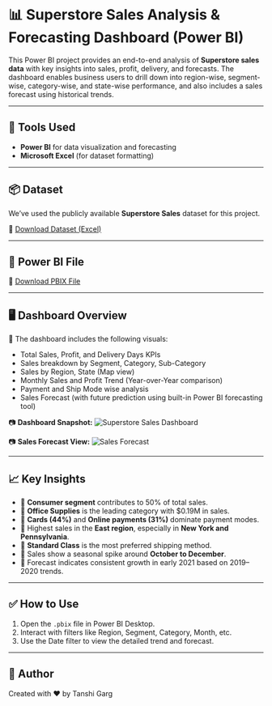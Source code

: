 # 📊 Superstore Sales Analysis & Forecasting Dashboard (Power BI)

This Power BI project provides an end-to-end analysis of **Superstore sales data** with key insights into sales, profit, delivery, and forecasts. The dashboard enables business users to drill down into region-wise, segment-wise, category-wise, and state-wise performance, and also includes a sales forecast using historical trends.

---

## 🧰 Tools Used
- **Power BI** for data visualization and forecasting
- **Microsoft Excel** (for dataset formatting)

---

## 📦 Dataset
We’ve used the publicly available **Superstore Sales** dataset for this project.

🔗 [Download Dataset (Excel)](https://www.kaggle.com/datasets/rohitsahoo/sales-forecasting)

---

## 📁 Power BI File
🔗 [Download PBIX File](sandbox:/mnt/data/superstore.pbix)

---

## 🖥️ Dashboard Overview

📌 The dashboard includes the following visuals:
- Total Sales, Profit, and Delivery Days KPIs
- Sales breakdown by Segment, Category, Sub-Category
- Sales by Region, State (Map view)
- Monthly Sales and Profit Trend (Year-over-Year comparison)
- Payment and Ship Mode wise analysis
- Sales Forecast (with future prediction using built-in Power BI forecasting tool)

📷 **Dashboard Snapshot:**
![Superstore Sales Dashboard](sandbox:/mnt/data/superstore%20dashboard.png)

📷 **Sales Forecast View:**
![Sales Forecast](sandbox:/mnt/data/Superstore%20Sales%20forecast.png)

---

## 📈 Key Insights

- 🔹 **Consumer segment** contributes to 50% of total sales.
- 🔹 **Office Supplies** is the leading category with $0.19M in sales.
- 🔹 **Cards (44%)** and **Online payments (31%)** dominate payment modes.
- 🔹 Highest sales in the **East region**, especially in **New York and Pennsylvania**.
- 🔹 **Standard Class** is the most preferred shipping method.
- 🔹 Sales show a seasonal spike around **October to December**.
- 🔮 Forecast indicates consistent growth in early 2021 based on 2019–2020 trends.

---

## ✅ How to Use

1. Open the `.pbix` file in Power BI Desktop.
2. Interact with filters like Region, Segment, Category, Month, etc.
3. Use the Date filter to view the detailed trend and forecast.

---

## 📌 Author

Created with ❤️ by Tanshi Garg



